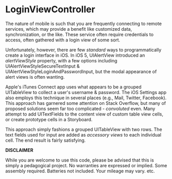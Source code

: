 LoginViewController
===================

The nature of mobile is such that you are frequently connecting to remote services, which may provide a benefit like customized data, synchronization, or the like. These service often require credentials to access, often gathered with a login view of some sort.

Unfortunately, however, there are few _standard_ ways to programmatically create a login interface in iOS. In iOS 5, UIAlertView introduced an _alertViewStyle_ property, with a few options including UIAlertViewStyleSecureTextInput & UIAlertViewStyleLoginAndPasswordInput, but the modal appearance of alert views is often wanting.

Apple's iTunes Connect app uses what appears to be a grouped UITableView to collect a user's username & password. The iOS Settings app also employs this technique in several places (e.g., Mail, Twitter, Facebook). This approach has garnered some attention on Stack Overflow, but many of proposed solutions seem far too complicated - _convoluted_ even. Many attempt to add UITextFields to the content view of custom table view cells, or create prototype cells in a Storyboard.

This approach simply fashions a grouped UITableView with two rows. The text fields used for input are added as _accessory views_ to each individual cell. The end result is fairly satisfying.

__DISCLAIMER__

While you are welcome to use this code, please be advised that this is simply a pedagogical project. No warranties are expressed or implied. Some assembly required. Batteries not included. Your mileage may vary. etc.
